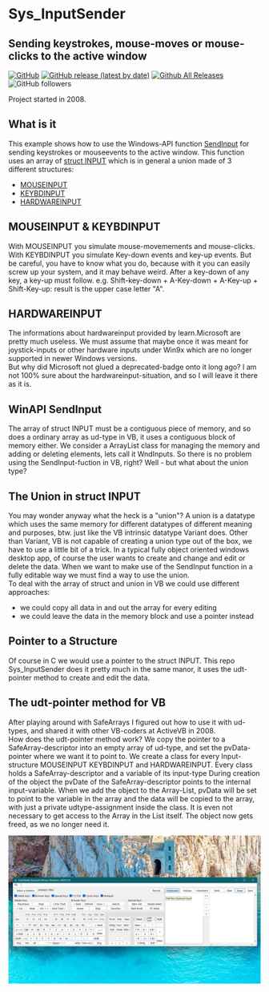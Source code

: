 # Sys_InputSender  
## Sending keystrokes, mouse-moves or mouse-clicks to the active window  

[![GitHub](https://img.shields.io/github/license/OlimilO1402/Sys_InputSender?style=plastic)](https://github.com/OlimilO1402/Sys_InputSender/blob/master/LICENSE) 
[![GitHub release (latest by date)](https://img.shields.io/github/v/release/OlimilO1402/Sys_InputSender?style=plastic)](https://github.com/OlimilO1402/Sys_InputSender/releases/latest)
[![Github All Releases](https://img.shields.io/github/downloads/OlimilO1402/Sys_InputSender/total.svg)](https://github.com/OlimilO1402/Sys_InputSender/releases/download/v2025.5.14/InputSender_v2025.5.14.zip)
![GitHub followers](https://img.shields.io/github/followers/OlimilO1402?style=social)



Project started in 2008.  

What is it
----------
This example shows how to use the Windows-API function [SendInput](https://learn.microsoft.com/en-us/windows/win32/api/winuser/nf-winuser-sendinput) for sending keystrokes or mouseevents to the active window. 
This function uses an array of [struct INPUT](https://learn.microsoft.com/en-us/windows/win32/api/winuser/ns-winuser-input) which is in general a union made of 3 different structures:
* [MOUSEINPUT](https://learn.microsoft.com/en-us/windows/win32/api/winuser/ns-winuser-mouseinput)
* [KEYBDINPUT](https://learn.microsoft.com/en-us/windows/win32/api/winuser/ns-winuser-keybdinput)
* [HARDWAREINPUT](https://learn.microsoft.com/en-us/windows/win32/api/winuser/ns-winuser-hardwareinput)

MOUSEINPUT & KEYBDINPUT
-----------------------
With MOUSEINPUT you simulate mouse-movemements and mouse-clicks. With KEYBDINPUT you simulate Key-down events and key-up events. 
But be careful, you have to know what you do, because with it you can easily screw up your system, and it may behave weird.
After a key-down of any key, a key-up must follow. e.g. Shift-key-down + A-Key-down + A-Key-up + Shift-Key-up: result is the upper case letter "A".

HARDWAREINPUT
-------------
The informations about hardwareinput provided by learn.Microsoft are pretty much useless. We must assume that maybe once it was meant for joystick-inputs or other hardware inputs under Win9x which are no longer supported in newer Windows versions.  
But why did Microsoft not glued a deprecated-badge onto it long ago? I am not 100% sure about the hardwareinput-situation, and so I will leave it there as it is.

WinAPI SendInput
----------------
The array of struct INPUT must be a contiguous piece of memory, and so does a ordinary array as ud-type in VB, it uses a contiguous block of memory either.
We consider a ArrayList class for managing the memory and adding or deleting elements, lets call it WndInputs.
So there is no problem using the SendInput-fuction in VB, right? Well - but what about the union type?

The Union in struct INPUT
-------------------------
You may wonder anyway what the heck is a "union"? A union is a datatype which uses the same memory for different datatypes of different meaning and purposes, btw. just like the VB intrinsic datatype Variant does. Other than Variant, VB is not capable of creating a union type out of the box, we have to use a little bit of a trick.
In a typical fully object oriented windows desktop app, of course the user wants to create and change and edit or delete the data.
When we want to make use of the SendInput function in a fully editable way we must find a way to use the union.  
To deal with the array of struct and union in VB we could use different approaches:
* we could copy all data in and out the array for every editing
* we could leave the data in the memory block and use a pointer instead  

Pointer to a Structure
----------------------
Of course in C we would use a pointer to the struct INPUT. This repo Sys_InputSender does it pretty much in the same manor, it uses the udt-pointer method to create and edit the data.

The udt-pointer method for VB
-----------------------------
After playing around with SafeArrays I figured out how to use it with ud-types, and shared it with other VB-coders at ActiveVB in 2008.  
How does the udt-pointer method work? We copy the pointer to a SafeArray-descriptor into an empty array of ud-type, and set the pvData-pointer where we want it to point to. 
We create a class for every Input-structure MOUSEINPUT KEYBDINPUT and HARDWAREINPUT. Every class holds a SafeArray-descriptor and a variable of its input-type
During creation of the object the pvDate of the SafeArray-descriptor points to the internal input-variable. When we add the object to the Array-List, pvData will be set to point to the variable in the array and the data will be copied to the array, with just a private udtype-assignment inside the class. It is even not necessary to get access to the Array in the List itself. The object now gets freed, as we no longer need it.

![InputSender Image](Resources/InputSender.png "InputSender Image")
